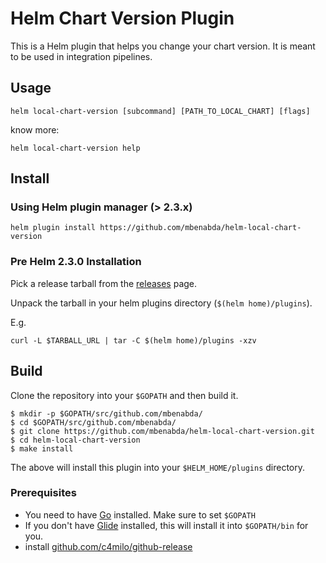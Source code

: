 # Helm Chart Version Plugin

This is a Helm plugin that helps you change your chart version.
It is meant to be used in integration pipelines.

## Usage

```
helm local-chart-version [subcommand] [PATH_TO_LOCAL_CHART] [flags]
```

know more: 
```
helm local-chart-version help
```

## Install

### Using Helm plugin manager (> 2.3.x)

```shell
helm plugin install https://github.com/mbenabda/helm-local-chart-version
```

### Pre Helm 2.3.0 Installation
Pick a release tarball from the [releases](https://github.com/mbenabda/helm-local-chart-version/releases) page.

Unpack the tarball in your helm plugins directory (`$(helm home)/plugins`).

E.g.
```
curl -L $TARBALL_URL | tar -C $(helm home)/plugins -xzv
```

## Build

Clone the repository into your `$GOPATH` and then build it.

```
$ mkdir -p $GOPATH/src/github.com/mbenabda/
$ cd $GOPATH/src/github.com/mbenabda/
$ git clone https://github.com/mbenabda/helm-local-chart-version.git
$ cd helm-local-chart-version
$ make install
```

The above will install this plugin into your `$HELM_HOME/plugins` directory.

### Prerequisites

- You need to have [Go](http://golang.org) installed. Make sure to set `$GOPATH`
- If you don't have [Glide](http://glide.sh) installed, this will install it into
  `$GOPATH/bin` for you.
- install [github.com/c4milo/github-release](https://github.com/c4milo/github-release)
